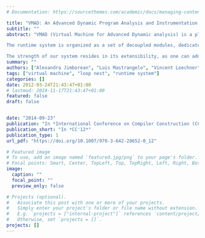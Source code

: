 ```yaml
---
# Documentation: https://sourcethemes.com/academic/docs/managing-content/

title: "VMAD: An Advanced Dynamic Program Analysis and Instrumentation Framework"
subtitle: ""
abstract: "VMAD (Virtual Machine for Advanced Dynamic analysis) is a platform for advanced profiling and analysis of programs, consisting in a static component and a runtime system.

The runtime system is organized as a set of decoupled modules, dedicated to specific instrumenting or optimizing operations, dynamically loaded when required. The program binary files handled by VMAD are previously processed at compile time to include all necessary data, instrumentation instructions and callbacks to the runtime system. For this purpose, the LLVM compiler has been extended to automatically generate multiple versions of the code, each of them tailored for the targeted instrumentation or optimization strategies. The compiler chooses the most suitable intermediate representation for each version, depending on the information to be acquired and on the optimizations to be applied. The control flow graph is adapted to include the new versions and to transfer the control to and from the runtime system, which is in charge of the execution flow orchestration.

The strength of our system resides in its extensibility, as one can add support for various new profiling or optimization strategies, independently of the existing modules. VMAD’s potential is illustrated by presenting several analysis and optimization applications dedicated to loop nests: instrumentation by sampling, dynamic dependence analysis, adaptive version selection."
summary: ""
authors: ["Alexandra Jimborean", "Luis Mastrangelo", "Vincent Loechner", "Philippe Clauss"]
tags: ["virtual machine", "loop nest", "runtime system"]
categories: []
date: 2012-03-24T21:43:47+01:00
# lastmod: 2019-11-17T21:43:47+01:00
featured: false
draft: false


date: "2014-09-23"
publication: "In *International Conference on Compiler Construction (CC'12)*, Springer."
publication_short: "In *CC'12*"
publication_type: 1
url_pdf: "https://doi.org/10.1007/978-3-642-28652-0_12"

# Featured image
# To use, add an image named `featured.jpg/png` to your page's folder.
# Focal points: Smart, Center, TopLeft, Top, TopRight, Left, Right, BottomLeft, Bottom, BottomRight.
image:
  caption: ""
  focal_point: ""
  preview_only: false

# Projects (optional).
#   Associate this post with one or more of your projects.
#   Simply enter your project's folder or file name without extension.
#   E.g. `projects = ["internal-project"]` references `content/project/deep-learning/index.md`.
#   Otherwise, set `projects = []`.
projects: []
---
```

